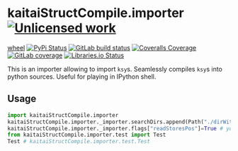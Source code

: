 kaitaiStructCompile.importer [![Unlicensed work](https://raw.githubusercontent.com/unlicense/unlicense.org/master/static/favicon.png)](https://unlicense.org/)
============================
[wheel](https://gitlab.com/kaitaiStructCompile.py/kaitaiStructCompile.importer/-/jobs/artifacts/master/raw/wheels/kaitaiStructCompile-0.CI-py3-none-any.whl?job=build)
[![PyPi Status](https://img.shields.io/pypi/v/kaitaiStructCompile.importer.svg)](https://pypi.python.org/pypi/kaitaiStructCompile.importer)
[![GitLab build status](https://gitlab.com/kaitaiStructCompile.py/kaitaiStructCompile.importer/badges/master/pipeline.svg)](https://gitlab.com/kaitaiStructCompile.py/kaitaiStructCompile.importer/commits/master)
[![Coveralls Coverage](https://img.shields.io/coveralls/KOLANICH/kaitaiStructCompile.importer.svg)](https://coveralls.io/r/KOLANICH/kaitaiStructCompile.importer)
[![GitLab coverage](https://gitlab.com/kaitaiStructCompile.py/kaitaiStructCompile.importer/badges/master/coverage.svg)](https://gitlab.com/kaitaiStructCompile.py/kaitaiStructCompile.importer/commits/master)
[![Libraries.io Status](https://img.shields.io/librariesio/github/KOLANICH/kaitaiStructCompile.importer.svg)](https://libraries.io/github/KOLANICH/kaitaiStructCompile.importer)

This is an importer allowing to import `ksy`s. Seamlessly compiles `ksy`s into python sources. Useful for playing in IPython shell.


Usage
-----

```python
import kaitaiStructCompile.importer
kaitaiStructCompile.importer._importer.searchDirs.append(Path("./dirWithKSYFiles")) # you can add a dir to search for KSY files.
kaitaiStructCompile.importer._importer.flags["readStoresPos"]=True # you can set compiler flags, for more details see the JSON schema
from kaitaiStructCompile.importer.test import Test
Test # kaitaiStructCompile.importer.test.Test
```
